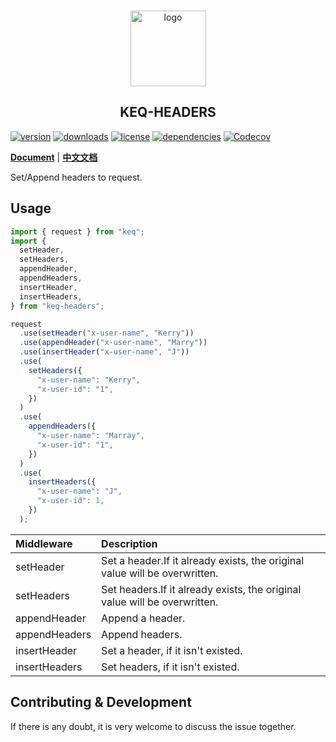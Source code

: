 <!-- title -->
<p align="center" style="padding-top: 41px">
  <img src="https://raw.githubusercontent.com/keq-request/keq/refs/heads/master/images/logo.svg" width="121" alt="logo" />
</p>

<h2 align="center" style="text-align: center">KEQ-HEADERS</h2>
<!-- title -->

[![version](https://img.shields.io/npm/v/keq-headers.svg?style=for-the-badge)](https://www.npmjs.com/package/keq-headers)
[![downloads](https://img.shields.io/npm/dm/keq-headers.svg?style=for-the-badge)](https://www.npmjs.com/package/keq-headers)
[![license](https://img.shields.io/npm/l/keq-headers.svg?style=for-the-badge)](https://www.npmjs.com/package/keq-headers)
[![dependencies](https://img.shields.io/librariesio/release/npm/keq-headers?style=for-the-badge)](https://www.npmjs.com/package/keq-headers)
[![Codecov](https://img.shields.io/codecov/c/gh/keq-request/keq-headers?logo=codecov&token=PLF0DT6869&style=for-the-badge)](https://codecov.io/gh/keq-request/keq-headers)

[Document EN]: https://keq-request.github.io/guide/libraries/keq-headers
[Document CN]: https://keq-request.github.io/zh/guide/libraries/keq-headers

[**Document**][Document EN] | [**中文文档**][Document CN]

Set/Append headers to request.

## Usage

```typescript
import { request } from "keq";
import {
  setHeader,
  setHeaders,
  appendHeader,
  appendHeaders,
  insertHeader,
  insertHeaders,
} from "keq-headers";

request
  .use(setHeader("x-user-name", "Kerry"))
  .use(appendHeader("x-user-name", "Marry"))
  .use(insertHeader("x-user-name", "J"))
  .use(
    setHeaders({
      "x-user-name": "Kerry",
      "x-user-id": "1",
    })
  )
  .use(
    appendHeaders({
      "x-user-name": "Marray",
      "x-user-id": "1",
    })
  )
  .use(
    insertHeaders({
      "x-user-name": "J",
      "x-user-id": 1,
    })
  );
```

| **Middleware** | **Description**                                                            |
| :------------- | :------------------------------------------------------------------------- |
| setHeader      | Set a header.If it already exists, the original value will be overwritten. |
| setHeaders     | Set headers.If it already exists, the original value will be overwritten.  |
| appendHeader   | Append a header.                                                           |
| appendHeaders  | Append headers.                                                            |
| insertHeader   | Set a header, if it isn't existed.                                         |
| insertHeaders  | Set headers, if it isn't existed.                                          |

## Contributing & Development

If there is any doubt, it is very welcome to discuss the issue together.
